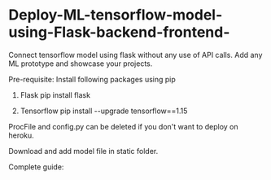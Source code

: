 # Deploy-ML-tensorflow-model-using-Flask-backend-frontend-
Connect tensorflow model using flask without any use of API calls. Add any ML prototype and showcase your projects.


Pre-requisite:
Install following packages using pip

1. Flask
pip install flask

2. Tensorflow
pip install --upgrade tensorflow==1.15

ProcFile and config.py can be deleted if you don't want to deploy on heroku.

Download and add model file in static folder.

Complete guide:
